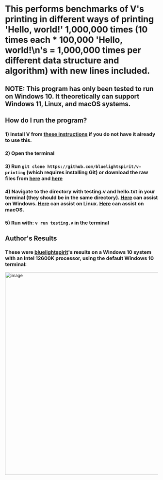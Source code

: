 # This performs benchmarks of V's printing in different ways of printing 'Hello, world!' 1,000,000 times (10 times each * 100,000 'Hello, world!\n's = 1,000,000 times per different data structure and algorithm) with new lines included. 
## NOTE: This program has only been tested to run on Windows 10. It theoretically can support Windows 11, Linux, and macOS systems.
## How do I run the program?
### 1) Install V from [these instructions](https://github.com/vlang/v?tab=readme-ov-file#installing-v-from-source) if you do not have it already to use this.
### 2) Open the terminal
### 3) Run `git clone https://github.com/bluelightspirit/v-printing` (which requires installing Git) or download the raw files from [here](https://github.com/bluelightspirit/v-printing/blob/main/testing.v) and [here](https://github.com/bluelightspirit/v-printing/blob/main/hello.txt)
### 4) Navigate to the directory with testing.v and hello.txt in your terminal (they should be in the same directory). [Here](https://www.geeksforgeeks.org/techtips/change-directories-in-command-prompt/) can assist on Windows. [Here](https://www.geeksforgeeks.org/linux-unix/file-system-navigation-commands-in-linux/) can assist on Linux. [Here](https://www.macworld.com/article/221277/command-line-navigating-files-folders-mac-terminal.html) can assist on macOS.
### 5) Run with: `v run testing.v` in the terminal

## Author's Results
### These were [bluelightspirit](https://github.com/bluelightspirit)'s results on a Windows 10 system with an Intel 12600K processor, using the default Windows 10 terminal:

<img width="916" height="668" alt="image" src="https://github.com/user-attachments/assets/65b97b9e-0f48-484a-ada4-16036a62faa9" />

